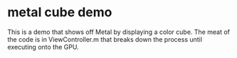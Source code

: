 metal cube demo
===============

This is a demo that shows off Metal by displaying a color cube.
The meat of the code is in ViewController.m that breaks down the process until executing onto the GPU.
